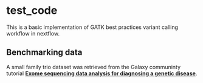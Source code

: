 # test_code
This is a basic implementation of GATK best practices variant calling workflow in nextflow.

## Benchmarking data
A small family trio dataset was retrieved from the Galaxy communinty tutorial [**Exome sequencing data analysis for diagnosing a genetic disease**](https://training.galaxyproject.org/training-material/topics/variant-analysis/tutorials/exome-seq/tutorial.html). 

